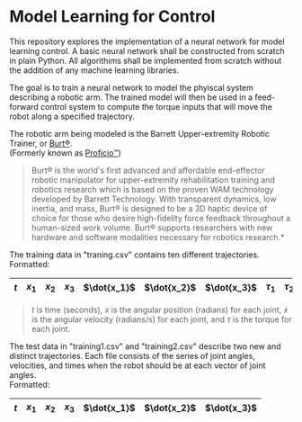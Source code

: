 # Model Learning for Control

This repository explores the implementation of a neural network for model learning control. A basic neural network shall be constructed from scratch in plain Python. All algorithims shall be implemented from scratch without the addition of any machine learning libraries.

The goal is to train a neural network to model the phyiscal system describing a robotic arm.  The trained model will then be used in a feed-forward control system to compute the torque inputs that will move the robot along a specified trajectory.

The robotic arm being modeled is the Barrett Upper-extremity Robotic Trainer, or [Burt®](https://www.barrett.com/burt-research).  
(Formerly known as [Proficio™](https://www.youtube.com/watch?v=-JHwO8LvRvo))
  
>Burt® is the world's first advanced and affordable end-effector robotic manipulator for upper-extremity rehabilitation training and robotics research which is based on the proven WAM technology developed by Barrett Technology.  With transparent dynamics, low inertia, and mass, Burt® is designed to be a 3D haptic device of choice for those who desire high-fidelity force feedback throughout a human-sized work volume.  Burt® supports researchers with new hardware and software modalities necessary for robotics research.*

The training data in "traning.csv" contains ten different trajectories.  
Formatted:

| $t$  | $x_1$ | $x_2$ | $x_3$ | $\dot{x_1}$ | $\dot{x_2}$ | $\dot{x_3}$ | $\tau_1$ | $\tau_2$ | $\tau_3$ |
| :--- | :---- | :---- | :---- | :---------- | :---------- | :---------- | :------- | :------- | :------- |

>$t$ is time (seconds), $x$ is the angular position (radians) for each joint, $\dot{x}$ is the angular velocity (radians/s) for each joint, and $\tau$ is the torque for each joint.

The test data in "training1.csv" and "training2.csv" describe two new and distinct trajectories. Each file consists of the series of joint angles, velocities, and times when the robot should be at each vector of joint angles.  
Formatted:

| $t$  | $x_1$ | $x_2$ | $x_3$ | $\dot{x_1}$ | $\dot{x_2}$ | $\dot{x_3}$ |
| :--- | :---- | :---- | :---- | :---------- | :---------- | :---------- |
